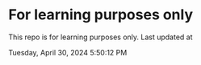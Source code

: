 # For learning purposes only
This repo is for learning purposes only.
Last updated at

Tuesday, April 30, 2024 5:50:12 PM

